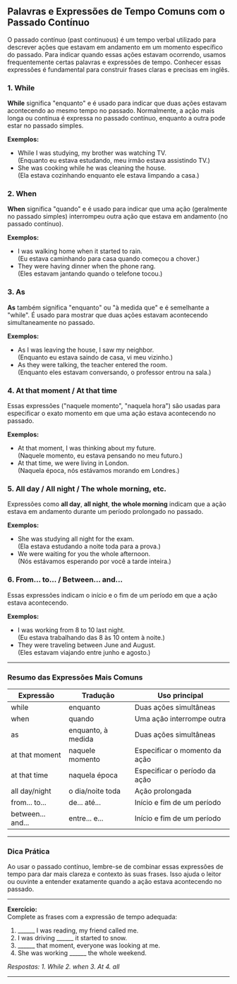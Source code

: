 
## Palavras e Expressões de Tempo Comuns com o Passado Contínuo

O passado contínuo (past continuous) é um tempo verbal utilizado para descrever ações que estavam em andamento em um momento específico do passado. Para indicar quando essas ações estavam ocorrendo, usamos frequentemente certas palavras e expressões de tempo. Conhecer essas expressões é fundamental para construir frases claras e precisas em inglês.

### 1. **While**

**While** significa "enquanto" e é usado para indicar que duas ações estavam acontecendo ao mesmo tempo no passado. Normalmente, a ação mais longa ou contínua é expressa no passado contínuo, enquanto a outra pode estar no passado simples.

**Exemplos:**
- While I was studying, my brother was watching TV.  
  (Enquanto eu estava estudando, meu irmão estava assistindo TV.)
- She was cooking while he was cleaning the house.  
  (Ela estava cozinhando enquanto ele estava limpando a casa.)

### 2. **When**

**When** significa "quando" e é usado para indicar que uma ação (geralmente no passado simples) interrompeu outra ação que estava em andamento (no passado contínuo).

**Exemplos:**
- I was walking home when it started to rain.  
  (Eu estava caminhando para casa quando começou a chover.)
- They were having dinner when the phone rang.  
  (Eles estavam jantando quando o telefone tocou.)

### 3. **As**

**As** também significa "enquanto" ou "à medida que" e é semelhante a "while". É usado para mostrar que duas ações estavam acontecendo simultaneamente no passado.

**Exemplos:**
- As I was leaving the house, I saw my neighbor.  
  (Enquanto eu estava saindo de casa, vi meu vizinho.)
- As they were talking, the teacher entered the room.  
  (Enquanto eles estavam conversando, o professor entrou na sala.)

### 4. **At that moment / At that time**

Essas expressões ("naquele momento", "naquela hora") são usadas para especificar o exato momento em que uma ação estava acontecendo no passado.

**Exemplos:**
- At that moment, I was thinking about my future.  
  (Naquele momento, eu estava pensando no meu futuro.)
- At that time, we were living in London.  
  (Naquela época, nós estávamos morando em Londres.)

### 5. **All day / All night / The whole morning, etc.**

Expressões como **all day**, **all night**, **the whole morning** indicam que a ação estava em andamento durante um período prolongado no passado.

**Exemplos:**
- She was studying all night for the exam.  
  (Ela estava estudando a noite toda para a prova.)
- We were waiting for you the whole afternoon.  
  (Nós estávamos esperando por você a tarde inteira.)

### 6. **From... to... / Between... and...**

Essas expressões indicam o início e o fim de um período em que a ação estava acontecendo.

**Exemplos:**
- I was working from 8 to 10 last night.  
  (Eu estava trabalhando das 8 às 10 ontem à noite.)
- They were traveling between June and August.  
  (Eles estavam viajando entre junho e agosto.)

---

### **Resumo das Expressões Mais Comuns**

| Expressão         | Tradução           | Uso principal                                  |
|-------------------|--------------------|------------------------------------------------|
| while             | enquanto           | Duas ações simultâneas                         |
| when              | quando             | Uma ação interrompe outra                      |
| as                | enquanto, à medida | Duas ações simultâneas                         |
| at that moment    | naquele momento    | Especificar o momento da ação                  |
| at that time      | naquela época      | Especificar o período da ação                  |
| all day/night     | o dia/noite toda   | Ação prolongada                                |
| from... to...     | de... até...       | Início e fim de um período                     |
| between... and... | entre... e...      | Início e fim de um período                     |

---

### **Dica Prática**

Ao usar o passado contínuo, lembre-se de combinar essas expressões de tempo para dar mais clareza e contexto às suas frases. Isso ajuda o leitor ou ouvinte a entender exatamente quando a ação estava acontecendo no passado.

---

**Exercício:**  
Complete as frases com a expressão de tempo adequada:

1. ______ I was reading, my friend called me.
2. I was driving ______ it started to snow.
3. ______ that moment, everyone was looking at me.
4. She was working ______ the whole weekend.

*Respostas: 1. While 2. when 3. At 4. all*

---
```
